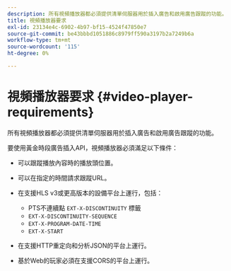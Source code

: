 ```yaml
---
description: 所有視頻播放器都必須提供清單伺服器用於插入廣告和啟用廣告跟蹤的功能。
title: 視頻播放器要求
exl-id: 23134e4c-6902-4b97-bf15-4524f47850e7
source-git-commit: be43bbbd1051886c8979ff590a3197b2a7249b6a
workflow-type: tm+mt
source-wordcount: '115'
ht-degree: 0%

---
```


# 視頻播放器要求 {#video-player-requirements}

所有視頻播放器都必須提供清單伺服器用於插入廣告和啟用廣告跟蹤的功能。

要使用黃金時段廣告插入API，視頻播放器必須滿足以下條件：

* 可以跟蹤播放內容時的播放頭位置。
* 可以在指定的時間請求跟蹤URL。
* 在支援HLS v3或更高版本的設備平台上運行，包括：

   * PTS不連續點 `EXT-X-DISCONTINUITY` 標籤
   * `EXT-X-DISCONTINUITY-SEQUENCE`
   * `EXT-X-PROGRAM-DATE-TIME`
   * `EXT-X-START`

* 在支援HTTP重定向和分析JSON的平台上運行。
* 基於Web的玩家必須在支援CORS的平台上運行。
